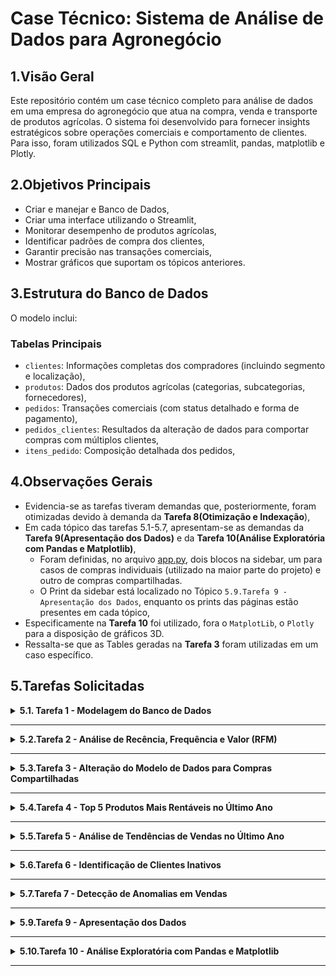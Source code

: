 # Case Técnico: Sistema de Análise de Dados para Agronegócio

## 1.Visão Geral
Este repositório contém um case técnico completo para análise de dados em uma empresa do agronegócio que atua na compra, venda e transporte de produtos agrícolas. O sistema foi desenvolvido para fornecer insights estratégicos sobre operações comerciais e comportamento de clientes. Para isso, foram utilizados SQL e Python com streamlit, pandas, matplotlib e Plotly.

## 2.Objetivos Principais
- Criar e manejar e Banco de Dados,
- Criar uma interface utilizando o Streamlit,
- Monitorar desempenho de produtos agrícolas,
- Identificar padrões de compra dos clientes,
- Garantir precisão nas transações comerciais,
- Mostrar gráficos que suportam os tópicos anteriores.

## 3.Estrutura do Banco de Dados
O modelo inclui:

### Tabelas Principais
- `clientes`: Informações completas dos compradores (incluindo segmento e localização),
- `produtos`: Dados dos produtos agrícolas (categorias, subcategorias, fornecedores),
- `pedidos`: Transações comerciais (com status detalhado e forma de pagamento),
- `pedidos_clientes`: Resultados da alteração de dados para comportar compras com múltiplos clientes,
- `itens_pedido`: Composição detalhada dos pedidos,

## 4.Observações Gerais
- Evidencia-se as tarefas tiveram demandas que, posteriormente, foram otimizadas devido à demanda da **Tarefa 8(Otimização e Indexação**), 
- Em cada tópico das tarefas 5.1-5.7, apresentam-se as demandas da **Tarefa 9(Apresentação dos Dados)** e da **Tarefa 10(Análise Exploratória com Pandas e Matplotlib)**,
  - Foram definidas, no arquivo [app.py](./app.py), dois blocos na sidebar, um para casos de compras individuais (utilizado na maior parte do projeto) e outro de compras compartilhadas.
  - O Print da sidebar está localizado no Tópico `5.9.Tarefa 9 - Apresentação dos Dados`, enquanto os prints das páginas estão presentes em cada tópico,
- Especificamente na **Tarefa 10** foi utilizado, fora o `MatplotLib`, o `Plotly` para a disposição de gráficos 3D.
- Ressalta-se que as Tables geradas na **Tarefa 3** foram utilizadas em um caso específico. 

## 5.Tarefas Solicitadas

<details>
<summary><strong>5.1. Tarefa 1 - Modelagem do Banco de Dados </strong></summary>
<br>
 <details>
 <summary><strong>SQL - DEMANDA OTIMIZADA</strong></summary>
  
 No arquivo [1-Query_Criação_Banco_Dados.sql](./queries/1-criacao__geral/1-Query_Criação_Banco_Dados.sql) é possível visualizar o script completo de criação da estrutura do banco de dados.
 Nele, estão presentes a inserção de dados manuais, junto com as melhorias aplicadas à demanda inicial. Sendo elas: 
 
 ###### 1. Aprimoramento da Tabela `clientes`
   **Melhoria**: Adição de campos de contato, localização e segmentação  
   **Justificativa**:  
   - Campos de email e telefone (`VARCHAR`) permitem comunicação direta para confirmação de pedidos e pós-venda  
   - Dados geográficos (cidade/UF) habilitam análises regionais e logística eficiente  
   - Segmentação por tipo e tamanho de empresa possibilita estratégias comerciais personalizadas
   
   **Melhoria**: Tornar campos obrigatórios (`NOT NULL`)  
   **Justificativa**:  
   - Garante completude dos dados cadastrais essenciais  
   - Elimina inconsistências em documentos fiscais e contratos 
 
 ###### 2. Aprimoramento da Tabela  `produtos`  
 **Melhoria**: Adição de subcategoria e fornecedor  
 **Justificativa**:  
 - Classificação detalhada (ex: grãos > soja) para análises precisas por tipo de cultura  
 - Rastreabilidade completa da cadeia de suprimentos agrícolas  
 
 **Melhoria**: Restrições `NOT NULL` e precisão numérica  
 **Justificativa**:  
 - Elimina produtos não identificados no inventário  
 - Padronização monetária com `NUMERIC(10,2)` para cálculos exatos
 
 ###### 3. Aprimoramento da Tabela  `pedidos`  
 **Melhoria**: Novos campos de status e forma de pagamento  
 **Justificativa**:  
 - Visibilidade completa do ciclo do pedido (do transporte à entrega)  
 - Análise de preferências de pagamento por região e perfil de cliente  
 
 **Melhoria**: Campos obrigatórios com maior precisão  
 **Justificativa**:  
 - Registro temporal confiável para análise sazonal  
 - Suporte a transações de alto valor com `NUMERIC(12,2)`  
 
 ###### 4. Consolidação da Tabela `itens_pedido`  
 **Melhoria**: Restrições de integridade  
 **Justificativa**:  
 - Quantidade e preço obrigatórios garantem precisão nos cálculos de:  
   - Volumes transportados  
   - Valores totais por item agrícola  
 </details>

  <details>
  <summary><strong>Print da tabela `clientes`</strong></summary>
  
  ![tabela_clientes](https://github.com/user-attachments/assets/e9475205-11b5-445f-b5f9-f27c154d257f)

  </details>
  
  <details>
  <summary><strong>Print da tabela `produtos`</strong></summary>
  
  ![tabela_produtos](https://github.com/user-attachments/assets/16ffc091-d3a3-4585-852b-2a0b43ed3b9d)

  </details>
  
  <details>
  <summary><strong>Print da tabela `pedidos`</strong></summary>
  
  ![tabela_pedidos](https://github.com/user-attachments/assets/527be7ca-5dac-4c68-bf50-2e6a6fbbbea8)

  </details>
  
  <details>
  <summary><strong>Print da tabela `itens_pedidos`</strong></summary>
  
  ![tabela_itens_pedidos](https://github.com/user-attachments/assets/fbecf3d2-a526-4d97-97e1-4f235507b304)

  </details>

</details>

---
<details>
<summary><strong>5.2.Tarefa 2 - Análise de Recência, Frequência e Valor (RFM)</strong></summary>
 <br>
 <details>
 <summary><strong>SQL - DEMANDA OTIMIZADA</strong></summary>
  
 No arquivo [2-Query_CTE_Rec_Feq_Valor.sql](./queries/2-clientes_individuais/2-Query_CTE_Rec_Feq_Valor.sql) é possível visualizar o script completo para consulta RFM.
 Nele, estão presentes as melhorias aplicadas à demanda inicial. Sendo elas: 
 
 ###### 1. Segmentação RFM Avançada
 **Melhoria**: Implementação de cálculo em três dimensões (Recência, Frequência, Valor Monetário) com filtros precisos  
 **Justificativa**:  
 - Elimina distorções de pedidos cancelados ou em processamento através do filtro `status_pedido = 'Entregue'`  
 - Considera apenas transações individuais com `eh_compartilhado = FALSE` para análise focada  
 - Cálculo otimizado via CTE melhora performance em grandes volumes de dados  
 
 ###### 2. Classificação por Quintis Padronizada  
 **Melhoria**: Atribuição de scores de 1-5 para cada métrica usando função `NTILE()`  
 **Justificativa**:  
 - Permite comparação relativa entre clientes de diferentes perfis  
 - Escala universal facilita a criação de grupos homogêneos (ex: top 20% em valor)  
 - Adaptável a variações sazonais do agronegócio  
 
 ###### 3. Score RFM Consolidado  
 **Melhoria**: Criação de um código composto (ex: "535") combinando as três dimensões  
 **Justificativa**:  
 - Gera um identificador único para cada segmento de cliente  
 - Simplifica a integração com sistemas de CRM e ferramentas de marketing  
 - Permite rápida identificação de perfis estratégicos (ex: "555" = clientes Premium)  
 
 ###### 4. Enriquecimento com Dados Cadastrais  
 **Melhoria**: Junção com tabela de clientes para adicionar atributos demográficos  
 **Justificativa**:  
 - Possibilita cruzamentos com localização (UF/cidade) para análise geográfica  
 - Incorpora segmento e tamanho da empresa para personalização de ofertas  
 - Facilita a criação de clusters comportamentais  
 
 ###### 5. Filtros de Qualidade de Dados  
 **Melhoria**: Exclusão de registros com valor_total ≤ 0 ou frequência = 0  
 **Justificativa**:  
 - Remove distorções de pedidos teste ou transações inválidas  
 - Garante base limpa para tomada de decisão comercial
 
 </details>
 
 <details>
 <summary><strong>PYTHON - DEMANDA OTIMIZADA</strong></summary>
 
  O script [rfm_analysis.py](./src/analytics/rfm_analysis.py) implementa uma interface interativa com base nos resultados da análise RFM, trazendo insights visuais e filtros avançados.
  
  ###### 1. KPIs Interativos no Topo  
  **Feature**: Painéis de métricas dinâmicos para indicadores-chave (ex: ticket médio, recência, valor total)  
  **Justificativa**:  
  - Apresenta uma visão resumida do comportamento de clientes logo no início  
  - Utiliza `st.metric()` para comunicação clara e visual de valores importantes  
  - Facilita decisões rápidas com base em dados atualizados em tempo real  
  
  ###### 2. Filtros Personalizados para Exploração dos Dados  
  **Feature**: Sliders e multiselect para refinar os dados com base em critérios comportamentais  
  **Justificativa**:  
  - Permite ao usuário focar em clientes inativos, segmentos específicos ou com baixa frequência  
  - Melhora a navegabilidade da aplicação com componentes interativos do `Streamlit`  
  - Garante análises direcionadas com impacto real em estratégias de CRM  
  
  ###### 3. Gráficos Interativos com Plotly  
  **Feature**: Visualizações como histogramas, gráficos de dispersão 3D e treemaps  
  **Justificativa**:  
  - Permite detectar padrões e outliers nos dados de RFM de forma intuitiva  
  - Facilita análises cruzadas com cores e dimensões categóricas como segmento e tamanho da empresa  
  - Enriquecido com `hover_data`, marcadores de filtro (`add_vline`) e agrupamentos hierárquicos  
  
  ###### 4. Dispersão 3D para RFM  
  **Feature**: Gráfico tridimensional para combinar recência, frequência e valor  
  **Justificativa**:  
  - Oferece visão holística dos clientes em um só gráfico  
  - Identifica grupos estratégicos como clientes premium ou inativos com alto valor  
  - Ideal para apresentações e tomadas de decisão com stakeholders  
  
  ###### 5. Identificação de Clientes Inativos de Alto Valor  
  **Feature**: Ranking dos 10 principais clientes inativos com maior ticket médio  
  **Justificativa**:  
  - Gera leads para ações comerciais direcionadas  
  - Visual simplificado em gráfico de barras com destaque por segmento  
  - Facilita reativação de contas valiosas e aumento de receita  
  
  ###### 6. Segmentação Temporal com `pd.cut()`  
  **Feature**: Agrupamento de clientes por tempo desde o último pedido  
  **Justificativa**:  
  - Classifica automaticamente clientes em grupos (ativo, inativo, churn)  
  - Baseado em regras de negócio com faixas customizadas  
  - Alimenta a visualização em treemap para representar a base de clientes de forma hierárquica  
  
  ###### 7. Análise de Formas de Pagamento  
  **Feature**: Gráfico `sunburst` para distribuição de formas de pagamento por segmento  
  **Justificativa**:  
  - Identifica preferências de pagamento por perfil de cliente  
  - Suporte à tomada de decisão em políticas comerciais e negociações financeiras  
  
  ###### 8. Visualização de Dados Brutos e Exportação  
  **Feature**: Tabela de dados completa com opção para download em CSV  
  **Justificativa**:  
  - Proporciona transparência e validação dos dados apresentados  
  - Facilita exportação para análises externas e relatórios personalizados  
  - Interface amigável com `checkbox` para ativação opcional
 
  </details>
  
  <details>
  <summary><strong>Print da Página Análise RFM</strong></summary>
    
  ![Análise RFM](https://github.com/user-attachments/assets/fd05118a-179b-4f87-a631-8cd6ad079957)

  </details>
</details>

---
<details>
<summary><strong>5.3.Tarefa 3 - Alteração do Modelo de Dados para Compras Compartilhadas</strong></summary>
 <br>
 <details>
 <summary><strong>SQL - DEMANDA OTIMIZADA</strong></summary>
  
   No arquivo [3.1-Query_criacao_compras_compartilhadas.sql](./queries/3-clientes_multiplos/3.1-Query_criacao_compras_compartilhadas.sql), é possível visualizar o script completo para a reestruturação do modelo de dados com suporte a pedidos com múltiplos clientes. Além disso, o arquivo [3.2-Query_visualizacao_completa.sql](./queries/3-clientes_multiplos/3.2-Query_visualizacao_completa.sql) apresenta uma visualização consolidada desses dados. Neles, estão presentes as melhorias aplicadas à demanda inicial. Sendo elas:
 
 ###### 1. Normalização da Relação N:N entre Pedidos e Clientes  
 **Melhoria**: Criação da tabela `pedido_clientes` para permitir associação de múltiplos clientes a um único pedido  
 **Justificativa**:  
 - Substitui a relação 1:N por uma N:N com chave composta (`id_pedido`, `id_cliente`)  
 - Permite rastrear participação proporcional de cada cliente no pedido via `percentual_participacao`  
 - Introduz campo `eh_responsavel_pagamento` para controle financeiro e gestão de cobrança  
 
 ###### 2. Migração Estruturada dos Dados Existentes  
 **Melhoria**: Conversão automatizada dos dados antigos para a nova estrutura de associação  
 **Justificativa**:  
 - Preserva os pedidos existentes com 100% de participação para o cliente original  
 - Evita perda de dados e mantém integridade referencial  
 
 ###### 3. Simulação de Cenários Realistas de Compartilhamento  
 **Melhoria**: Atribuição probabilística de múltiplos clientes por pedido para simular compras compartilhadas  
 **Justificativa**:  
 - Geração de dados com 60% pedidos individuais, 30% com 2 clientes e 10% com 3 clientes  
 - Aplicação de diferentes percentuais de participação (ex: 60/40 e 50/30/20) para realismo na análise  
 - Uso de CTEs para controle e clareza na geração dos dados  
 
 ###### 4. Indicador de Compartilhamento na Tabela de Pedidos  
 **Melhoria**: Inclusão do campo `eh_compartilhado` na tabela `pedidos`  
 **Justificativa**:  
 - Permite rápida identificação e segmentação de pedidos compartilhados  
 - Facilita análises e filtros em dashboards ou relatórios SQL  
 
 ###### 5. Consulta Agregada com Participantes por Pedido  
 **Melhoria**: Query final com `JOINs` e `STRING_AGG` para exibir clientes e participações por pedido  
 **Justificativa**:  
 - Apresenta visão consolidada dos pedidos e seus participantes de forma clara e organizada  
 - Permite validar corretamente os dados migrados e simulados
 </details>

<details>
  <summary><strong>PYTHON - DEMANDA OTIMIZADA</strong></summary>
  
  O script [pedidos_compartilhados.py](./src/analytics/pedidos_compartilhados.py) está a análise especializada em transações com múltiplos participantes.
    
  ###### 1. **KPIs Estratégicos**
  - **Feature**:
  - Total de pedidos compartilhados
  - Média de participantes por pedido
  - Valor médio das transações
  - **Justificativa**: Fornece uma visão instantânea do volume e importância dessas transações

  ###### 2. **Evolução Temporal**
  - **Feature**: Gráfico de linhas mostrando a variação mensal de pedidos
  - **Justificativa**: Identifica tendências e sazonalidade nas compras conjuntas
  
  ###### 3. **Distribuição de Participantes**
  - **Feature**: Gráfico de pizza mostrando proporção de pedidos por quantidade de participantes
  - **Justificativa**: Revela o padrão de compartilhamento mais comum
  
  ###### 4. **Top Clientes Principais**
  - **Feature**: Ranking dos 10 clientes que mais iniciam pedidos compartilhados
  - **Justificativa**: Identifica os líderes naturais de compras coletivas
  
  ###### 5. **Tabela Detalhada**
  - **Feature**: Listagem completa com todos os pedidos e participantes
  - **Justificativa**: Permite análise granular caso a caso

 </details>
 
  <details>
  <summary><strong>Print da Tabela `pedidos_clientes` </strong></summary>
      
  ![tabela_pedidos_clientes](https://github.com/user-attachments/assets/c4791acf-6901-43ae-9791-8f2fadafed98)

  </details>
  
  <details>
  <summary><strong>Print da Página de Pedidos Compartilhados </strong></summary>
      
  ![Análises Compartilhadas](https://github.com/user-attachments/assets/0da95ca0-9ae3-46f2-8deb-00b1ac1cf13d)

  </details> 
</details>

---
<details>
<summary><strong>5.4.Tarefa 4 - Top 5 Produtos Mais Rentáveis no Último Ano</strong></summary>
 <br>
 <details>
 <summary><strong>SQL - DEMANDA OTIMIZADA</strong></summary>
  
   No arquivo [4-Query_CTE_Produtos_Rentaveis.sql](./queries/2-clientes_individuais/4-Query_CTE_Produtos_Rentaveis.sql) é possível visualizar o script completo para calcular os 5 produtos mais rentáveis do último ano.  
  Nele, estão presentes as melhorias aplicadas à demanda inicial. Sendo elas:
  
  ###### 1. Cálculo de Receita Total por Produto com CTE  
  **Melhoria**: Utilização de Common Table Expressions (CTE) para calcular a receita total por produto e calcular o percentual de contribuição de cada produto para a receita geral  
  **Justificativa**:  
  - Organiza o cálculo em etapas lógicas, facilitando a manutenção e a leitura  
  - A CTE `receita_geral` calcula a receita total de todos os pedidos concluídos, garantindo que o cálculo da rentabilidade dos produtos seja feito com base na receita total correta  
  - O uso de `COALESCE` assegura que valores nulos sejam tratados como zero, evitando resultados errôneos  
  - A utilização de `DENSE_RANK()` permite classificar os produtos de maneira eficiente, facilitando a extração dos 5 produtos mais rentáveis
  </details>
 <details>
  
 <summary><strong>PYTHON - DEMANDA OTIMIZADA</strong></summary>
 
 No arquivo [top_produtos.py](./scr/analytics/5-top5_produtos_rentaveis/top_produtos.py) é possível visualizar o script em Python que utiliza Streamlit e Plotly para exibir visualmente os 5 produtos mais rentáveis.  
 Nele, estão presentes as seguintes features:
 
 ###### 1. Exibição de KPIs Principais  
 **Feature**: Exibição de indicadores chave de performance (KPIs) para o usuário, incluindo "Total de Produtos", "Receita Total Geral", "Receita Top 5" e outros detalhes importantes  
 **Justificativa**:  
 - Apresenta as métricas mais relevantes de forma clara e acessível  
 - Permite ao usuário visualizar rapidamente a contribuição dos 5 produtos mais rentáveis em relação ao total de receita
 
 ###### 2. Visualização Interativa com Gráficos  
 **Feature**: Utilização de gráficos interativos, como o gráfico de barras (ranking de rentabilidade) e o gráfico de sunburst (distribuição por categoria)  
 **Justificativa**:  
 - Gráficos interativos tornam os dados mais acessíveis e dinâmicos, permitindo ao usuário explorar as informações de maneira mais intuitiva  
 - O gráfico de barras facilita a comparação dos produtos mais rentáveis, enquanto o gráfico de sunburst ajuda a visualizar a distribuição de receita entre categorias e subcategorias
 
 ###### 3. Exibição de Detalhes Expansíveis por Produto  
 **Feature**: Utilização do componente `st.expander` para permitir que o usuário veja detalhes adicionais sobre cada produto, como unidades vendidas, preço médio e percentual da receita geral  
 **Justificativa**:  
 - Oferece uma maneira compacta de acessar informações detalhadas sem sobrecarregar a interface  
 - Permite ao usuário explorar dados específicos sobre cada produto de forma organizada
 
 ###### 4. Relação entre Preço Médio e Unidades Vendidas  
 **Feature**: Gráfico de dispersão que relaciona o preço médio dos produtos com a quantidade de unidades vendidas  
 **Justificativa**:  
 - Ajuda a identificar padrões, como produtos com preços altos e grandes volumes de vendas, ou produtos com preços baixos, mas alta rentabilidade  
 - Fornece uma visão estratégica para decisões de precificação e vendas
 
 ###### 5. Download de Dados Brutos  
 **Feature**: Possibilidade de baixar os dados completos como arquivo CSV  
 **Justificativa**:  
 - Permite ao usuário realizar uma análise mais profunda dos dados fora da plataforma  
 - Facilita a exportação dos dados para relatórios ou outras ferramentas de análise
 </details>

 <details>
 <summary><strong>Print da Análise dos Top 5 produtos mais Rentáveis (Último ANO)</strong></summary>
  
 ![Análise Top 5](https://github.com/user-attachments/assets/c22204e3-6f53-4acc-868e-126068854818)

 </details>
</details>

---
<details>
<summary><strong>5.5.Tarefa 5 - Análise de Tendências de Vendas no Último Ano</strong></summary>
 <br>
 <details>
 <summary><strong>SQL - DEMANDA OTIMIZADA</strong></summary>
 
   No arquivo [5-Query_CTE_Tendencias_Vendas.sql](./queries/2-clientes_individuais/5-Query_CTE_Tendencias_Vendas.sql) é possível visualizar o script completo para calcular a análise de tendências de vendas no último ano.  
 Nele, estão presentes as melhorias aplicadas à demanda inicial. Sendo elas:
 
 ###### 1. CTE (Common Table Expressions)  
 **Melhoria**: Uso de CTE para organizar as etapas de cálculo, garantindo clareza e modularidade no código.  
 **Justificativa**:  
 - Organiza o código em blocos lógicos, tornando mais fácil a manutenção e a leitura  
 - A utilização de CTEs permite dividir o processo de agregação e análise de forma clara e eficaz, facilitando a compreensão dos cálculos realizados.
 
 ###### 2. Função de Janela - `LAG()`  
 **Melhoria**: Utilização da função `LAG()` para calcular o crescimento percentual de vendas em comparação ao mês anterior.  
 **Justificativa**:  
 - O uso de `LAG()` permite comparar o valor de vendas de um mês com o anterior de forma eficiente  
 - Essa comparação possibilita o cálculo do crescimento percentual, importante para a análise de tendências ao longo do tempo.
 
 ###### 3. Formatação de Data com `TO_CHAR()`  
 **Melhoria**: Formatação da data no formato 'YYYY-MM' para análise mensal.  
 **Justificativa**:  
 - A função `TO_CHAR()` permite agrupar as vendas por mês, fazendo com que os dados possam ser analisados de maneira temporal (mensal), facilitando a análise de tendências ao longo do tempo.
 
 ###### 4. Cálculo do Crescimento Percentual Seguro  
 **Melhoria**: Cálculo do crescimento percentual de forma robusta, tratando casos onde o mês anterior pode ter vendas nulas ou iguais a zero.  
 **Justificativa**:  
 - Garantir que o cálculo do crescimento percentual seja feito de forma segura e sem causar erros em casos de dados faltantes ou zero, evitando inconsistências nos resultados.
 
 ###### 5. Forma de Pagamento Mais Comum  
 **Melhoria**: Subconsulta para identificar a forma de pagamento mais utilizada em cada mês.  
 **Justificativa**:  
 - Essa informação ajuda a entender o comportamento de compra do cliente ao longo do tempo, o que pode ser útil para estratégias de marketing ou ajustes nos métodos de pagamento.
 
 ###### 6. Resultado Final com Status de Dados  
 **Melhoria**: Inclusão de uma verificação para garantir que a consulta retorne dados e indique se há ou não pedidos no período.  
 **Justificativa**:  
 - A verificação do status de dados assegura que o usuário saiba se os dados estão disponíveis ou se não há pedidos no período analisado, ajudando a evitar confusões na análise.
 </details>
 
 <details>
 <summary><strong>PYTHON - DEMANDA OTIMIZADA</strong></summary>
 
   No arquivo [tendencia_vendas.py](./scr/analytics/tendencia_vendas.py) é possível visualizar o script em Python que utiliza Streamlit e Plotly para exibir visualmente as tendências de vendas.  
 Nele, estão presentes as seguintes features:
 
 ###### 1. Carregamento de Dados com `run_query()`  
 **Feature**: O código carrega os dados da consulta SQL usando a função `run_query()` para obter as informações em formato de DataFrame.  
 **Justificativa**:  
 - A separação entre a consulta SQL e a lógica Python melhora a manutenção do código e facilita a reutilização da consulta em diferentes contextos.
 
 ###### 2. Tratamento de Dados e Verificação de Colunas  
 **Feature**: Verificação se todas as colunas necessárias estão presentes e tratamento de dados para garantir que as colunas numéricas sejam convertidas corretamente.  
 **Justificativa**:  
 - Garantir que os dados estejam formatados corretamente antes de serem analisados ou exibidos  
 - A verificação das colunas ajuda a evitar erros de execução e garante que as métricas essenciais sejam calculadas corretamente.
 
 ###### 3. Exibição de KPIs  
 **Feature**: Exibição de KPIs importantes como "Último Mês", "Vendas Último Mês", "Crescimento", "Clientes Ativos", entre outros.  
 **Justificativa**:  
 - KPIs fornecem informações rápidas e resumidas sobre a performance do mês mais recente, ajudando na análise estratégica das vendas.
 
 ###### 4. Cálculo de Média Móvel de 3 Meses  
 **Feature**: Cálculo da média móvel de 3 meses para suavizar as flutuações mensais e obter uma visão mais estável da tendência de vendas.  
 **Justificativa**:  
 - A média móvel de 3 meses é uma técnica comum para identificar tendências de longo prazo e reduzir a volatilidade dos dados mensais.
 
 ###### 5. Gráfico de Tendência de Vendas  
 **Feature**: Exibição de um gráfico de linha interativo que mostra a evolução das vendas mensais, incluindo a média móvel.  
 **Justificativa**:  
 - A visualização gráfica facilita a interpretação das tendências ao longo do tempo, permitindo que o usuário identifique facilmente períodos de crescimento ou queda nas vendas.
 
 ###### 6. Gráfico de Crescimento Percentual  
 **Feature**: Exibição de barras de crescimento percentual, com uma linha de referência zero para facilitar a comparação entre meses.  
 **Justificativa**:  
 - A representação visual do crescimento percentual ajuda a entender as variações nas vendas de um mês para outro e facilita a identificação de períodos de alto ou baixo crescimento.
 
 ###### 7. Comparativo de Desempenho Multidimensional  
 **Feature**: Gráfico de dispersão interativo que compara várias dimensões de desempenho, como vendas, pedidos e crescimento percentual, ao mesmo tempo.  
 **Justificativa**:  
 - A análise multidimensional permite uma compreensão mais abrangente das tendências, fornecendo uma visão completa de como diferentes fatores impactam as vendas.
 
 ###### 8. Distribuição de Métricas Mensais com Boxplots  
 **Feature**: Boxplots para visualizar a distribuição de vendas, pedidos, ticket médio e clientes ativos ao longo dos meses.  
 **Justificativa**:  
 - Os boxplots ajudam a visualizar a dispersão dos dados e identificar outliers, oferecendo insights sobre a variação dos dados de maneira clara e eficiente.
 
 ###### 9. Formas de Pagamento ao Longo do Tempo  
 **Feature**: Gráfico de barras mostrando as formas de pagamento mais utilizadas ao longo do tempo.  
 **Justificativa**:  
 - A análise das formas de pagamento ajuda a entender o comportamento do consumidor, o que pode ser útil para decisões estratégicas, como quais formas de pagamento promover mais.
 
 ###### 10. Opção de Download de Dados  
 **Feature**: Possibilidade de o usuário baixar os dados brutos em formato CSV.  
 **Justificativa**:  
 - Oferecer a opção de download facilita a análise externa dos dados e permite ao usuário realizar mais profundidade em seus próprios estudos ou relatórios.
 </details>
 
 <details>
 <summary><strong>Print da Página de Tedência de Vendas Mensais</strong></summary>

  ![Análise Tendência](https://github.com/user-attachments/assets/b65a0331-a80c-4dae-b00d-94f17dc4e454)

 </details>
</details>

---
<details>
<summary><strong>5.6.Tarefa 6 - Identificação de Clientes Inativos</strong></summary>
 <br>
 <details>
 <summary><strong>SQL - DEMANDA OTIMIZADA</strong></summary>
  
   No arquivo [6-Query_CTE_Clientes_Inativos.sql](./queries/6-Query_CTE_Clientes_Inativos.sql) está o script SQL que identifica os clientes que não realizaram pedidos nos últimos 6 meses.  
  O script apresenta as melhorias realizadas para otimizar a consulta.
  
  ###### 1. CTE (Common Table Expressions)  
  **Melhoria**: Uso de CTE para calcular a data do último pedido de cada cliente.  
  **Justificativa**:  
  - Organiza a consulta em uma estrutura lógica e modular  
  - Facilita a leitura e a manutenção do código
  - Permite cálculo preciso da inatividade considerando apenas pedidos entregues
  
  ###### 2. Função de Janela - `MAX()`  
  **Melhoria**: Utilização da função `MAX()` para calcular a data do último pedido realizado pelo cliente.  
  **Justificativa**:  
  - Identifica precisamente a última interação do cliente
  - Filtra pedidos compartilhados para análise individual
  
  ###### 3. Classificação de Status  
  **Melhoria**: Categorização em:
  - "Nunca comprou" (sem pedidos)
  - "Inativo há mais de 6 meses" 
  - "Ativo" (compras recentes)
  
  **Justificativa**:  
  - Segmentação clara para estratégias de recuperação
  - Diferenciação entre leads nunca convertidos e clientes inativos
  
  ###### 4. Cálculo de Dias de Inatividade  
  **Melhoria**: Diferença em dias entre a data atual e último pedido  
  **Justificativa**:  
  - Métrica quantitativa para priorização
  - Base para filtros interativos no dashboard
 </details>
 
 <details>
  <summary><strong>PYTHON - DASHBOARD INTERATIVO</strong></summary>
  
   No arquivo [clientes_inativos.py](./src/analytics/clientes_inativos.py) está o script em Python que utiliza Streamlit e Plotly para análise avançada.

 ###### 1. Análise Quantitativa  
 **Feature**: 
 - 8 KPIs estratégicos (total, inatividade média, potencial de recuperação)
 - Cálculo de valor potencial estimado (R$ 1.500/cliente)  
 **Justificativa**:  
 - Visão executiva imediata do impacto
 - Priorização por potencial de retorno

 ###### 2. Filtros Avançados  
 **Feature**: 
 - Filtro combinado por status + segmento + faixa de dias
 - Detecção automática de valores únicos  
 **Justificativa**:  
 - Análise segmentada por perfil de cliente
 - Flexibilidade para diferentes cenários

 ###### 3. Visualizações Integradas  
 **Feature**: 4 abas com:
 1. Distribuição (status/segmento)
 2. Análise temporal (mensal/trimestral)
 3. Mapa geográfico interativo
 4. Detalhamento por cliente  
 **Justificativa**:  
 - Análise multivariada em um único painel
 - Identificação de padrões regionais e temporais

 ###### 4. Detalhamento Ação  
 **Feature**: 
 - Top 10 clientes prioritários (maior inatividade)
 - Amostra aleatória de leads não convertidos
 - Linha do tempo interativa  
 **Justificativa**:  
 - Foco em oportunidades específicas
 - Visualização do histórico por cliente

 ###### 5. Exportação Inteligente  
 **Feature**: 
 - Download dos dados filtrados em CSV
 - Formatação condicional nos dados exibidos  
 **Justificativa**:  
 - Integração com outras ferramentas
 - Dados prontos para ações de CRM

 ###### 6. Tratamento de Edge Cases  
 **Feature**: 
 - Verificação de dados vazios
 - Adaptação automática para pequenas amostras
 - Fallbacks para visualizações não disponíveis  
 **Justificativa**:  
 - Robustez em diferentes cenários
 - Experiência do usuário consistente
 </details>

 <details>
 <summary><strong>Print da Página de Análise de Clientes Inativos</strong></summary>

   ![Análise cliente Distribuição](https://github.com/user-attachments/assets/c8d8773f-cb7e-458a-928e-762508d2fd8b)

 </details>

 <details>
 <summary><strong>Análise Temporal</strong></summary>

   ![Análise cliente Temporal](https://github.com/user-attachments/assets/582d7ea8-89e4-4a7f-b4cf-b4517e92d62b)

 </details>

 <details>
 <summary><strong>Análise Geográfica</strong></summary>

  ![Análise cliente Geográfica](https://github.com/user-attachments/assets/d335f77d-5656-4070-9e7c-dfe3184198f9)

 </details>

  <details>
 <summary><strong>Análise Detalhada</strong></summary>

  ![Análise cliente Detalhes](https://github.com/user-attachments/assets/a8df93a9-658a-4cc2-bbdc-e327d8e69881)

 </details> 

</details>
 
---
<details>
<summary><strong>5.7.Tarefa 7 - Detecção de Anomalias em Vendas</strong></summary>
 <br>
 
 <details>
 <summary><strong>SQL - DEMANDA OTIMIZADA</strong></summary>
 
   No arquivo [7-Query_CTE_Anomalias_Vendas.sql](./queries/2-clientes_individuais/7-Query_CTE_Anomalias_Vendas.sql) está o script SQL que encontra pedidos onde o valor total registrado não bate com a soma dos itens (itens_pedido.quantidade * preco_unitario).
 
 ###### 1. CTE (Common Table Expressions)  
 **Melhoria**: Utilização de uma CTE chamada `calculo_valor_pedidos` para calcular a diferença entre o valor registrado no pedido e o valor calculado com base nos itens.  
 **Justificativa**:  
 - A CTE facilita a organização do código, separando a parte de cálculo da diferença dos valores e agrupando a consulta para identificar as anomalias.
 
 ###### 2. Cálculo da Diferença Absoluta e Percentual  
 **Melhoria**: O cálculo da diferença absoluta entre o valor total registrado e o valor calculado (itens_pedido.quantidade * preco_unitario) e a diferença percentual com tratamento de divisão por zero.  
 **Justificativa**:  
 - A diferença absoluta permite entender a discrepância em termos de valor monetário, enquanto a diferença percentual ajuda a identificar discrepâncias em termos relativos.
 
 ###### 3. Identificação de Anomalias com Base nas Diferenças  
 **Melhoria**: Inclusão de um `CASE` para categorizar as discrepâncias entre os valores como "Valor correto", "Disparidade Pequena", "Disparidade Moderada" ou "Disparidade Grande".  
 **Justificativa**:  
 - Isso permite que a análise seja mais granular, ajudando a priorizar a investigação de anomalias com maior discrepância.
 
 ###### 4. Filtragem de Anomalias  
 **Melhoria**: A consulta filtra os pedidos em que o valor total registrado e o valor calculado são diferentes, considerando também casos onde um dos valores é zero e o outro é diferente de zero.  
 **Justificativa**:  
 - Essa filtragem assegura que estamos analisando apenas os casos de discrepâncias reais, como a ausência de valores registrados ou cálculos errôneos.
</details>

 <details>
 <summary><strong>PYTHON - DEMANDA OTIMIZADA</strong></summary>
 
   No arquivo [anomalias_vendas.py](./src/analytics/anomalias_vendas.py) está o script em Python que utiliza Streamlit e Plotly para exibir a análise de anomalias em vendas.
 
 ###### 1. Carregamento de Dados com `run_query()`  
 **Feature**: O código carrega os dados da consulta SQL usando a função `run_query()` para obter as informações em formato de DataFrame.  
 **Justificativa**:  
 - A separação entre a consulta SQL e a lógica Python melhora a manutenção do código e facilita a reutilização da consulta em diferentes contextos.
 
 ###### 2. Cálculo de Diferença e Severidade  
 **Feature**: O código calcula a diferença entre o valor total registrado e o valor calculado, além de categorizar as anomalias com base na severidade (pequena, moderada ou grande).  
 **Justificativa**:  
 - A categorização da severidade ajuda a priorizar a análise de anomalias mais significativas, permitindo uma ação mais direcionada.
 
 ###### 3. Exibição de KPIs  
 **Feature**: Exibição de KPIs importantes, como o número total de anomalias, a quantidade de pedidos com disparidade pequena, moderada ou grande.  
 **Justificativa**:  
 - Esses KPIs fornecem uma visão rápida sobre a gravidade das discrepâncias, ajudando a monitorar o impacto das anomalias nos pedidos.
 
 ###### 4. Filtros de Severidade e Valor  
 **Feature**: Filtros interativos que permitem selecionar a severidade das discrepâncias (pequena, moderada, grande) e o intervalo de valores das diferenças.  
 **Justificativa**:  
 - O uso de filtros interativos proporciona flexibilidade ao usuário, permitindo refinar a análise e visualizar apenas os pedidos mais críticos.
 
 ###### 5. Visualização de Disparidades por Severidade  
 **Feature**: Exibição de gráficos de barras e pizza para mostrar a distribuição das anomalias por severidade e a comparação entre os valores registrados e calculados.  
 **Justificativa**:  
 - A visualização gráfica facilita a identificação de padrões e facilita a compreensão do impacto das anomalias.
 
 ###### 6. Detalhamento de Anomalias  
 **Feature**: Tabela com os detalhes dos pedidos que apresentaram discrepâncias, exibindo os valores registrados e calculados.  
 **Justificativa**:  
 - O detalhamento permite que o usuário visualize diretamente os pedidos problemáticos, facilitando a correção e acompanhamento.
 
 ###### 7. Exportação de Dados  
 **Feature**: Opção de download dos dados filtrados em formato CSV.  
 **Justificativa**:  
 - A exportação de dados facilita a análise externa e permite que o usuário utilize os dados para relatórios ou outras análises detalhadas.
 </details>

 <details>
 <summary><strong>Print da Página de Análise de Anomalias de Vendas</strong></summary>
    
 ![Análise Anomalias](https://github.com/user-attachments/assets/81edb322-233b-4597-b938-bf492e40124a)

 </details>
</details>

---
<details>
  <summary><strong>5.9.Tarefa 9 - Apresentação dos Dados</strong></summary>
  <br>
  <details>
    <summary><strong>PYTHON - DEMANDA OTIMIZADA</strong></summary>
    
  No arquivo [app.py](./app.py) está o dashboard principal que integra análises de dados de clientes e vendas, desenvolvido com Streamlit.
  
  ###### 1. **Navegação Hierárquica Intuitiva**
  - **Feature**: Sistema de seleção em dois níveis (tipo de análise > análise específica)
  - **Justificativa**: Organiza as funcionalidades de forma lógica e reduz a sobrecarga de opções
  
  ###### 2. **Análises Individuais Avançadas**
  - **Feature**:
    - RFM (Recência, Frequência, Valor)
    - Top produtos
    - Tendências temporais
    - Detecção de anomalias
  - **Justificativa**: Permite entender profundamente o comportamento individual de cada cliente
  
  ###### 3. **Análises de Pedidos Compartilhados**
  - **Feature**:
    - Visualização de participação percentual
    - Identificação de clientes frequentes em compras conjuntas
    - KPIs de valor compartilhado
  - **Justificativa**: Atende casos de uso complexos com múltiplos participantes
  
  ###### 4. **Visualização de Dados Interativa**
  - **Feature**:
    - Gráficos dinâmicos com Plotly
    - KPIs em tempo real
    - Tabelas detalhadas
  - **Justificativa**: Transforma dados complexos em insights acionáveis
  
  ###### 5. **Infraestrutura Técnica**
  - **Feature**:
    - Conexão direta com PostgreSQL
    - Cache inteligente de queries
    - Design responsivo
  - **Justificativa**: Garante performance e atualização em tempo real
  
  ###### 6. **Experiência do Usuário**
  - **Feature**:
    - Tema visual personalizado
    - Layout otimizado
    - Navegação simplificada
  - **Justificativa**: Aumenta a produtividade na análise diária
    
  </details>

  <details>
  <summary><strong>Print da SideBar Análises Individuais</strong></summary>
  
  ![Análises Individuais](https://github.com/user-attachments/assets/9fe27c1e-ac43-4905-92bf-3b45df883ffd)

  </details>

  <details>
   <summary><strong>Print da SideBar Análises Compartilhadas</strong></summary>
  
  ![Análises Compartilhadas](https://github.com/user-attachments/assets/2c96827e-d946-46dd-935d-190668a45a26)

  </details>

  
</details>

---
<details>
  <summary><strong>5.10.Tarefa 10 - Análise Exploratória com Pandas e Matplotlib</strong></summary>
  
  Também utilizou-se o `Plotly`. Todos os prints referentes a essa tarefa estão diluídos nas tarefas 5.2-5.7
    
  </details>
</details>

---
